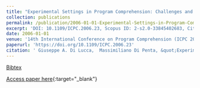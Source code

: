 ```yaml
---
title: "Experimental Settings in Program Comprehension: Challenges and Open Issues"
collection: publications
permalink: /publication/2006-01-01-Experimental-Settings-in-Program-Comprehension-Challenges-and-Open-Issues
excerpt: 'DOI: 10.1109/ICPC.2006.23, Scopus ID: 2-s2.0-33845402683, Cited by: 7'
date: 2006-01-01
venue: '14th International Conference on Program Comprehension (ICPC 2006), 14-16 June 2006, Athens, Greece'
paperurl: 'https://doi.org/10.1109/ICPC.2006.23'
citation: ' Giuseppe A. Di Lucca,  Massimiliano Di Penta, &quot;Experimental Settings in Program Comprehension: Challenges and Open Issues.&quot; 14th International Conference on Program Comprehension (ICPC 2006), 14-16 June 2006, Athens, Greece, 2006.'
---
```

[Bibtex](https://dblp.org/rec/bib/conf/iwpc/LuccaP06)

[Access paper here](https://doi.org/10.1109/ICPC.2006.23){:target="_blank"}
